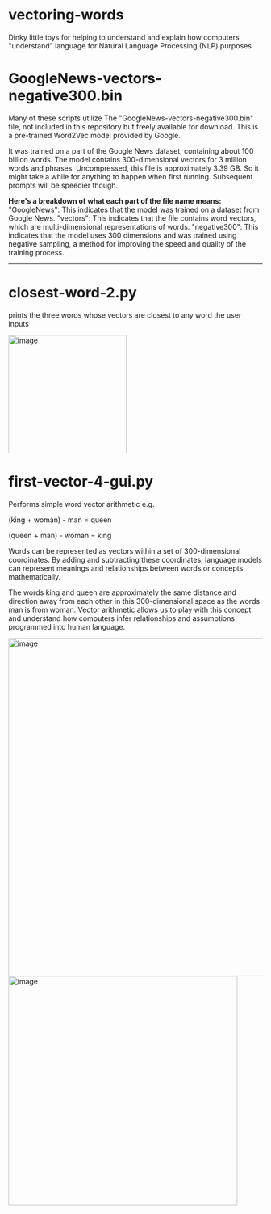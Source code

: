 # vectoring-words
Dinky little toys for helping to understand and explain how computers "understand" language for Natural Language Processing (NLP) purposes

# GoogleNews-vectors-negative300.bin
Many of these scripts utilize The "GoogleNews-vectors-negative300.bin" file, not included in this repository but freely available for download. 
This is a pre-trained Word2Vec model provided by Google.

It was trained on a part of the Google News dataset, containing about 100 billion words.
The model contains 300-dimensional vectors for 3 million words and phrases.
Uncompressed, this file is approximately 3.39 GB. So it might take a while for anything to happen when first running. Subsequent prompts will be speedier though.

**Here's a breakdown of what each part of the file name means:**
"GoogleNews": This indicates that the model was trained on a dataset from Google News.
"vectors": This indicates that the file contains word vectors, which are multi-dimensional representations of words.
"negative300": This indicates that the model uses 300 dimensions and was trained using negative sampling, a method for improving the speed and quality of the training process.

***

# closest-word-2.py 
prints the three words whose vectors are closest to any word the user inputs

<img width="234" alt="image" src="https://github.com/mkm-cdnz/vectoring-words/assets/141604528/62c87184-353e-4744-b209-9b59e748856f">


# first-vector-4-gui.py
Performs simple word vector arithmetic
  e.g. 
  
  (king + woman) - man = queen
  
  (queen + man) - woman = king

  Words can be represented as vectors within a set of 300-dimensional coordinates. 
  By adding and subtracting these coordinates, language models can represent meanings and relationships between words or concepts mathematically. 
  
  The words king and queen are approximately the same distance and direction away from each other in this 300-dimensional space as the words man is from woman. Vector arithmetic allows us to play with this concept and understand how computers infer relationships and assumptions programmed into human language.
  
  <img width="669" alt="image" src="https://github.com/mkm-cdnz/vectoring-words/assets/141604528/82c99f61-ee94-4f20-992c-bb1c4edac61b">
  <img width="454" alt="image" src="https://github.com/mkm-cdnz/vectoring-words/assets/141604528/c5f5c008-fa09-4fa3-9606-d3d01ee5dbca">




